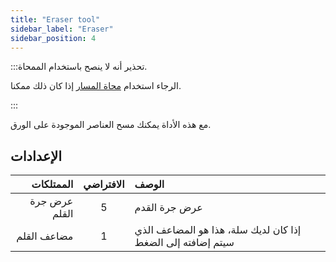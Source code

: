 ```yaml
---
title: "Eraser tool"
sidebar_label: "Eraser"
sidebar_position: 4
---
```



:::تحذير أنه لا ينصح باستخدام الممحاة.

الرجاء استخدام [محاة المسار](path_eraser) إذا كان ذلك ممكنا.

:::

مع هذه الأداة يمكنك مسح العناصر الموجودة على الورق.

## الإعدادات

|     الممتلكات | الافتراضي | الوصف                                                       |
| -------------:|:---------:|:----------------------------------------------------------- |
| عرض جرة القلم |     5     | عرض جرة القدم                                               |
|   مضاعف القلم |     1     | إذا كان لديك سلة، هذا هو المضاعف الذي سيتم إضافته إلى الضغط |
